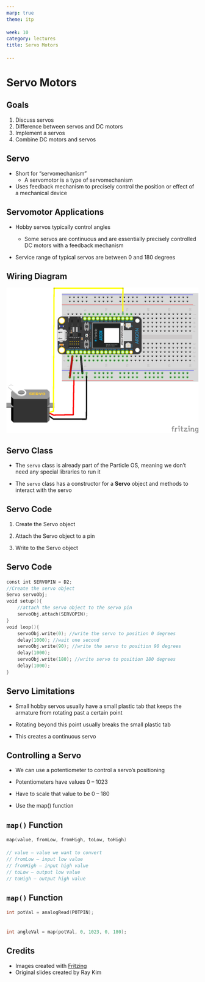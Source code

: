 ```yaml
---
marp: true
theme: itp

week: 10
category: lectures
title: Servo Motors

---
```


<!-- headingDivider: 2 -->

# Servo Motors

## Goals

1. Discuss servos
2. Difference between servos and DC motors
3. Implement a servos
4. Combine DC motors and servos

## Servo

* Short for “servomechanism”
  * A servomotor is a type of servomechanism
* Uses feedback mechanism to precisely control the position or effect of a mechanical device

## Servomotor Applications

* Hobby servos typically control angles
  * Some servos are continuous and are essentially precisely controlled DC motors with a feedback mechanism

* Service range of typical servos are between 0 and 180 degrees

## Wiring Diagram

<img src="lecture_servo_motors.assets/servo_bb.png" alt="servo_bb" style="width:700px" />

## Servo Class

* The `servo` class is already part of the Particle OS, meaning we don’t need any special libraries to run it

* The `servo` class has a constructor for a **Servo** object and methods to interact with the servo

## Servo Code

1. Create the Servo object

2. Attach the Servo object to a pin

3. Write to the Servo object

## Servo Code

```c++
const int SERVOPIN = D2;
//Create the servo object
Servo servoObj;
void setup(){
    //attach the servo object to the servo pin 
    servoObj.attach(SERVOPIN);
}
void loop(){
    servoObj.write(0); //write the servo to position 0 degrees
    delay(1000); //wait one second
    servoObj.write(90); //write the servo to position 90 degrees
    delay(1000);
    servoObj.write(180); //write servo to position 180 degrees
    delay(1000);
}
```

## Servo Limitations

* Small hobby servos usually have a small plastic tab that keeps the armature from rotating past a certain point
* Rotating beyond this point usually breaks the small plastic tab

* This creates a continuous servo

## Controlling a Servo

* We can use a potentiometer to control a servo’s positioning
* Potentiometers have values 0 – 1023

* Have to scale that value to be 0 – 180 


* Use the map() function

## `map()` Function

```C++ 
map(value, fromLow, fromHigh, toLow, toHigh)

// value – value we want to convert
// fromLow – input low value
// fromHigh – input high value
// toLow – output low value
// toHigh – output high value
```

## `map()` Function

```c++
int potVal = analogRead(POTPIN);


int angleVal = map(potVal, 0, 1023, 0, 180);

```

## Credits

* Images created with [Fritzing](https://fritzing.org/home/)
* Original slides created by Ray Kim

